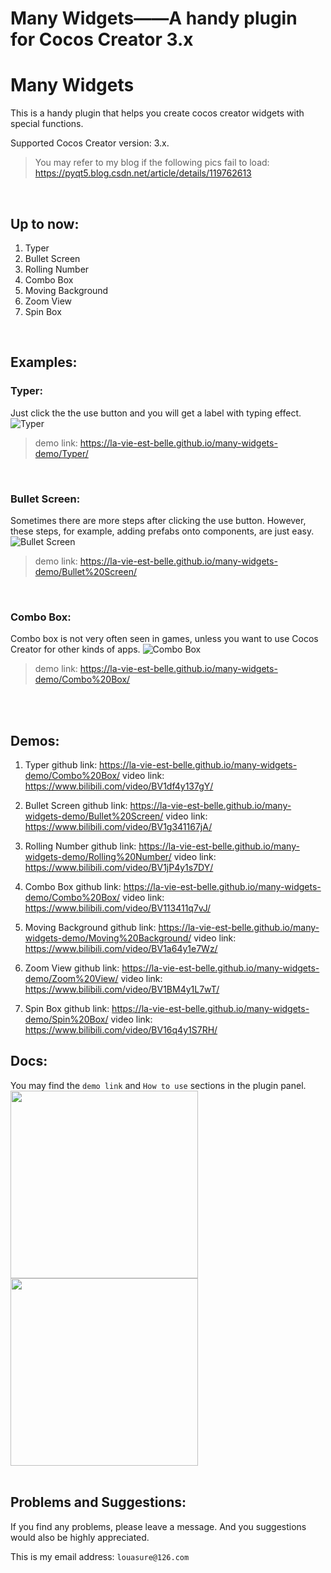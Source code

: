 # Many Widgets——A handy plugin for Cocos Creator 3.x

# Many Widgets
This is a handy plugin that helps you create cocos creator widgets with special functions.

Supported Cocos Creator version: 3.x.
> You may refer to my blog if the following pics fail to load: https://pyqt5.blog.csdn.net/article/details/119762613

<br/>

## Up to now:
1. Typer
2. Bullet Screen
3. Rolling Number
4. Combo Box
5. Moving Background
6. Zoom View
7. Spin Box

<br>


## Examples:
### Typer:
Just click the the use button and you will get a label with typing effect.
![Typer](https://img-blog.csdnimg.cn/54a6ddb16434436d98989e32efc07861.gif)
> demo link: https://la-vie-est-belle.github.io/many-widgets-demo/Typer/

<br/>

### Bullet Screen:
Sometimes there are more steps after clicking the use button. However, these steps, for example, adding prefabs onto components, are just easy.
![Bullet Screen](https://img-blog.csdnimg.cn/44297765eea14e75a0d57f227c503a5e.gif)
> demo link: https://la-vie-est-belle.github.io/many-widgets-demo/Bullet%20Screen/

<br/>

### Combo Box:
Combo box is not very often seen in games, unless you want to use Cocos Creator for other kinds of apps.
![Combo Box](https://img-blog.csdnimg.cn/ca1027d8b52d421e9272668fb0248dc3.gif)
> demo link: https://la-vie-est-belle.github.io/many-widgets-demo/Combo%20Box/

<br/>
<br/>

## Demos:
1. Typer
github link: https://la-vie-est-belle.github.io/many-widgets-demo/Combo%20Box/
video link: https://www.bilibili.com/video/BV1df4y137gY/

2. Bullet Screen
github link: https://la-vie-est-belle.github.io/many-widgets-demo/Bullet%20Screen/
video link: https://www.bilibili.com/video/BV1g341167jA/

3. Rolling Number
github link: https://la-vie-est-belle.github.io/many-widgets-demo/Rolling%20Number/
video link: https://www.bilibili.com/video/BV1jP4y1s7DY/

4. Combo Box
github link: https://la-vie-est-belle.github.io/many-widgets-demo/Combo%20Box/
video link: https://www.bilibili.com/video/BV113411q7vJ/

5. Moving Background
github link: https://la-vie-est-belle.github.io/many-widgets-demo/Moving%20Background/
video link: https://www.bilibili.com/video/BV1a64y1e7Wz/

6. Zoom View
github link: https://la-vie-est-belle.github.io/many-widgets-demo/Zoom%20View/
video link: https://www.bilibili.com/video/BV1BM4y1L7wT/

7. Spin Box
github link: https://la-vie-est-belle.github.io/many-widgets-demo/Spin%20Box/
video link: https://www.bilibili.com/video/BV16q4y1S7RH/


## Docs:
You may find the `demo link` and `How to use` sections in the plugin panel.
<img src="https://img-blog.csdnimg.cn/795a56ad000a41fbb08505f3f144d3fb.png" width="300">  <img src="https://img-blog.csdnimg.cn/b491be7b13ba4e6fa9db4d4947a70dcc.png
" width="300">
<br/>
<br/>


## Problems and Suggestions:
If you find any problems, please leave a message. And you suggestions would also be highly appreciated.

This is my email address: `louasure@126.com`
